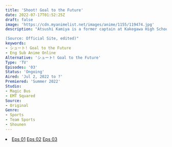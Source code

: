 ```yaml
---
title: 'Shoot! Goal to the Future'
date: 2022-07-17T01:52:25Z
draft: false
image: 'https://cdn.myanimelist.net/images/anime/1155/119474.jpg'
description: "Atsushi Kamiya is a former captain at Kakegawa High School and the world-renowned [courageous captain] for a famous Italian soccer team. Hideto Tsuji is a student at the same school, who seems uninterested in the now-weakened soccer team. Their meeting is the start of a new legend...

(Source: Official Site, edited)"
keywords:
- シュート! Goal to the Future
- Eng Sub Anime Online
Alternative: 'シュート! Goal to the Future'
Type: 'TV'
Episodes: '03'
Status: 'Ongoing'
Aired: 'Jul 2, 2022 to ?'
Premiered: 'Summer 2022'
Studio:
- Magic Bus
- EMT Squared
Source:
- Original
Genre:
- Sports
- Team Sports
- Shounen
---
```


<div class="bc-1 d-g p-5">
<li class="d-g gg-5 gtc-e">
  <a id="allvideo" href="#" data-video="//embed.hugonime.repl.co/videokf.php?id=ShootGoalToTheFuture/Shoot! Goal To The Future - 01" rel=nofollow">Eps 01</a>
  <a id="allvideo" href="#" data-video="//embed.hugonime.repl.co/videokf.php?id=ShootGoalToTheFuture/Shoot! Goal To The Future - 02" rel=nofollow">Eps 02</a>
  <a id="allvideo" href="#" data-video="//embed.hugonime.repl.co/videokf.php?id=ShootGoalToTheFuture/Shoot! Goal To The Future - 03" rel=nofollow">Eps 03</a>
</li>
</div>
